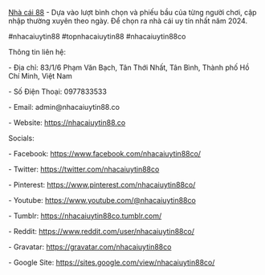 <p><a href="https://nhacaiuytin88.co">Nhà cái 88</a> - Dựa vào lượt bình chọn và phiếu bầu của từng người chơi, cập nhập thường xuyên theo ngày. Để chọn ra nhà cái uy tín nhất năm 2024.<p>
<p>#nhacaiuytin88 #topnhacaiuytin88 #nhacaiuytin88co<p>
<p>Thông tin liên hệ:<p>
<p>- Địa chỉ: 83/1/6 Phạm Văn Bạch, Tân Thới Nhất, Tân Bình, Thành phố Hồ Chí Minh, Việt Nam<p>
<p>- Số Điện Thoại: 0977833533<p>
<p>- Email: admin@nhacaiuytin88.co<p>
<p>- Website: <a href="https://nhacaiuytin88.co">https://nhacaiuytin88.co</a><p>
<p>Socials:<p>
<p>- Facebook: <a href="https://www.facebook.com/nhacaiuytin88co/">https://www.facebook.com/nhacaiuytin88co/</a><p>
<p>- Twitter: <a href="https://twitter.com/nhacaiuytin88co">https://twitter.com/nhacaiuytin88co</a><p>
<p>- Pinterest: <a href="https://www.pinterest.com/nhacaiuytin88co/">https://www.pinterest.com/nhacaiuytin88co/</a><p>
<p>- Youtube: <a href="https://www.youtube.com/@nhacaiuytin88co">https://www.youtube.com/@nhacaiuytin88co</a><p>
<p>- Tumblr: <a href="https://nhacaiuytin88co.tumblr.com/">https://nhacaiuytin88co.tumblr.com/</a><p>
<p>- Reddit: <a href="https://www.reddit.com/user/nhacaiuytin88co/">https://www.reddit.com/user/nhacaiuytin88co/</a><p>
<p>- Gravatar: <a href="https://gravatar.com/nhacaiuytin88co">https://gravatar.com/nhacaiuytin88co</a><p>
<p>- Google Site: <a href="https://sites.google.com/view/nhacaiuytin88co/">https://sites.google.com/view/nhacaiuytin88co/</a><p>